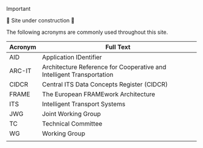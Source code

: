<!-- acronyms.md -->

> [!Important]
> 🚧 Site under construction 🚧

The following acronyms are commonly used throughout this site.

| Acronym | Full Text |
| ---- | ---- |
| AID | Application IDentifier |
| ARC-IT | Architecture Reference for Cooperative and Intelligent Transportation |
| CIDCR | Central ITS Data Concepts Register (CIDCR) |
| FRAME | The European FRAMEwork Architecture |
| ITS | Intelligent Transport Systems |
| JWG | Joint Working Group |
| TC | Technical Committee |
| WG | Working Group |
|  |  |

